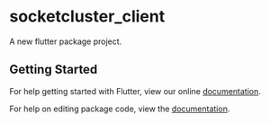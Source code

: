 # socketcluster_client

A new flutter package project.

## Getting Started

For help getting started with Flutter, view our online [documentation](http://flutter.io/).

For help on editing package code, view the [documentation](https://flutter.io/developing-packages/).
